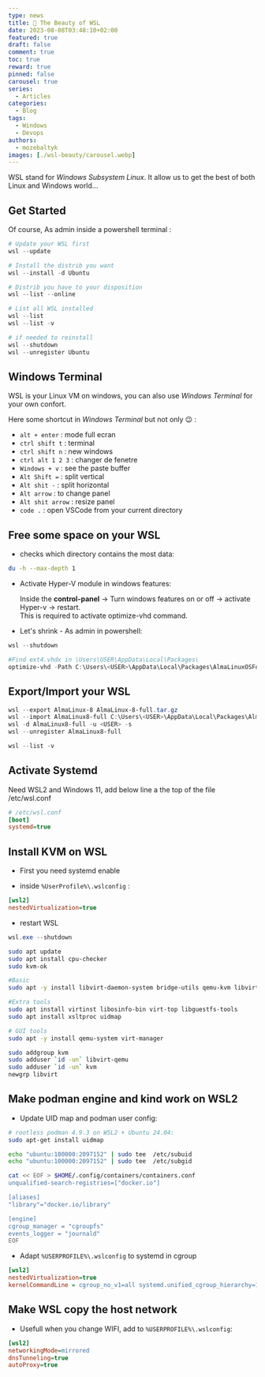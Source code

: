 ```yaml
---
type: news 
title: 🎉 The Beauty of WSL
date: 2023-08-08T03:48:10+02:00
featured: true
draft: false
comment: true
toc: true
reward: true
pinned: false
carousel: true
series:
  - Articles
categories:
  - Blog
tags:
  - Windows
  - Devops
authors:
  - mozebaltyk
images: [./wsl-beauty/carousel.webp]
---
```


WSL stand for *Windows Subsystem Linux*. It allow us to get the best of both Linux and Windows world...

<!--more-->

## Get Started 

Of course, As admin inside a powershell terminal :

```powershell
# Update your WSL first
wsl --update

# Install the distrib you want
wsl --install -d Ubuntu

# Distrib you have to your disposition
wsl --list --online

# List all WSL installed
wsl --list
wsl --list -v

# if needed to reinstall 
wsl --shutdown
wsl --unregister Ubuntu
```

## Windows Terminal 

WSL is your Linux VM on windows, you can also use *Windows Terminal* for your own confort.

Here some shortcut in *Windows Terminal* but not only 😉 :

  - `alt + enter`      :  mode full ecran
  - `ctrl shift t`     :  terminal
  - `ctrl shift n`     :  new windows
  - `ctrl alt 1 2 3`   :  changer de fenetre
  - `Windows + v`      :  see the paste buffer
  - `Alt Shift =`      :  split vertical
  - `Alt shit -`       :  split horizontal
  - `Alt arrow`        :  to change panel
  - `Alt shit arrow`   :  resize panel  
  - `code .`           :  open VSCode from your current directory

## Free some space on your WSL

* checks which directory contains the most data:

```bash
du -h --max-depth 1
```

* Activate Hyper-V module in windows features:  

  Inside the **control-panel** -> Turn windows features on or off -> activate Hyper-v -> restart.  
  This is required to activate optimize-vhd command.  


* Let's shrink - As admin in powershell:

```powershell
wsl --shutdown

#Find ext4.vhdx in \Users\USER\AppData\Local\Packages\
optimize-vhd -Path C:\Users\<USER>\AppData\Local\Packages\AlmaLinuxOSFoundation.AlmaLinux8WSL_xxxxxxxxxxxxxx\LocalState\ext4.vhdx -Mode full
```

## Export/Import your WSL

```powershell
wsl --export AlmaLinux-8 AlmaLinux-8-full.tar.gz
wsl --import AlmaLinux8-full C:\Users\<USER>\AppData\Local\Packages\Alma8-full .\AlmaLinux-8-full.tar
wsl -d AlmaLinux8-full -u <USER> -s
wsl --unregister AlmaLinux8-full

wsl --list -v
```

## Activate Systemd

Need WSL2 and Windows 11, add below line a the top of the file /etc/wsl.conf

```ini
# /etc/wsl.conf
[boot]
systemd=true
```

## Install KVM on WSL

* First you need systemd enable

* inside `%UserProfile%\.wslconfig` :

```ini
[wsl2]
nestedVirtualization=true
```

* restart WSL

```powershell
wsl.exe --shutdown
```

```bash
sudo apt update
sudo apt install cpu-checker
sudo kvm-ok

#Basic
sudo apt -y install libvirt-daemon-system bridge-utils qemu-kvm libvirt-daemon

#Extra tools
sudo apt install virtinst libosinfo-bin virt-top libguestfs-tools 
sudo apt install xsltproc uidmap

# GUI tools
sudo apt -y install qemu-system virt-manager 

sudo addgroup kvm
sudo adduser `id -un` libvirt-qemu
sudo adduser `id -un` kvm
newgrp libvirt
```

## Make podman engine and kind work on WSL2

* Update UID map and podman user config:

```bash
# rootless podman 4.9.3 on WSL2 + Ubuntu 24.04:
sudo apt-get install uidmap

echo "ubuntu:100000:2097152" | sudo tee  /etc/subuid
echo "ubuntu:100000:2097152" | sudo tee  /etc/subgid

cat << EOF > $HOME/.config/containers/containers.conf
unqualified-search-registries=["docker.io"]

[aliases]
"library"="docker.io/library"

[engine]
cgroup_manager = "cgroupfs"
events_logger = "journald"
EOF
```

* Adapt `%USERPROFILE%\.wslconfig` to systemd in cgroup

```ini
[wsl2]
nestedVirtualization=true
kernelCommandLine = cgroup_no_v1=all systemd.unified_cgroup_hierarchy=1
```

## Make WSL copy the host network 

* Usefull when you change WIFI, add to `%USERPROFILE%\.wslconfig`:

```ini
[wsl2]
networkingMode=mirrored
dnsTunneling=true
autoProxy=true
```
